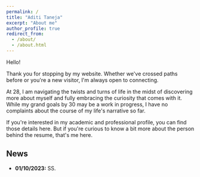 ```yaml
---
permalink: /
title: "Aditi Taneja"
excerpt: "About me"
author_profile: true
redirect_from: 
  - /about/
  - /about.html
---
```


Hello!

Thank you for stopping by my website. Whether we've crossed paths before or you're a new visitor, I'm always open to connecting.

At 28, I am navigating the twists and turns of life in the midst of discovering more about myself and fully embracing the curiosity that comes with it. While my grand goals by 30 may be a work in progress, I have no complaints about the course of my life's narrative so far.

If you're interested in my academic and professional profile, you can find those details here. But if you're curious to know a bit more about the person behind the resume, that's me here.

News
---
- **01/10/2023:** SS.
